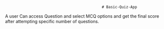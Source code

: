                                                 # Basic-Quiz-App 
A user Can access Question and select MCQ options and get the final score after attempting specific number of questions.
